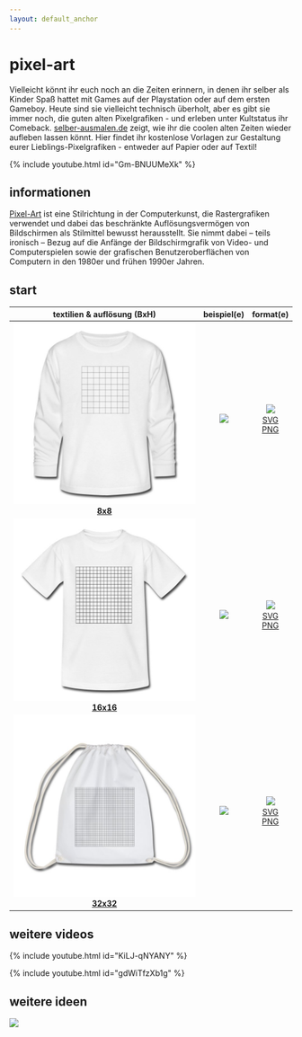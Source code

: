 ```yaml
---
layout: default_anchor
---
```

# pixel-art

Vielleicht könnt ihr euch noch an die Zeiten erinnern, in denen ihr selber als Kinder Spaß hattet mit Games auf der Playstation oder auf dem ersten Gameboy. Heute sind sie vielleicht technisch überholt, aber es gibt sie immer noch, die guten alten Pixelgrafiken - und erleben unter Kultstatus ihr Comeback. [selber-ausmalen.de](https://selber-ausmalen.de) zeigt, wie ihr die coolen alten Zeiten wieder aufleben lassen könnt. Hier findet ihr kostenlose Vorlagen zur Gestaltung eurer Lieblings-Pixelgrafiken - entweder auf Papier oder auf Textil!

{% include youtube.html id="Gm-BNUUMeXk" %}

## informationen

[Pixel-Art](https://de.m.wikipedia.org/wiki/Pixel-Art) ist eine Stilrichtung in der Computerkunst, die Rastergrafiken verwendet und dabei das beschränkte Auflösungsvermögen von Bildschirmen als Stilmittel bewusst herausstellt. Sie nimmt dabei – teils ironisch – Bezug auf die Anfänge der Bildschirmgrafik von Video- und Computerspielen sowie der grafischen Benutzeroberflächen von Computern in den 1980er und frühen 1990er Jahren.

## start

| textilien & auflösung (BxH)  | beispiel(e) | format(e) |
|:--:|:--:|:--:|
|[![](8x8.jpeg) <br> **8x8**](https://selber-ausmalen.de/shop.html#!/pixel-art+-+8x8+-+black?idea=5ec82c6122250929d5c62c7e)  |![](https://i.pinimg.com/236x/d1/97/1b/d1971b5caa755512c92e8dfeb37a07c7--pixel-art-game-art.jpg) | [![](https://upload.wikimedia.org/wikipedia/commons/8/84/Farm-Fresh_file_extension_pdf.png)](https://selber-ausmalen.de/designs/pixel-art/8x8.pdf) <br> [SVG](https://selber-ausmalen.de/designs/pixel-art/8x8.svg) <br> [PNG](https://selber-ausmalen.de/designs/pixel-art/8x8.png) |
|[![](16x16.jpeg) <br> **16x16**](https://selber-ausmalen.de/shop.html#!/pixel-art+-+16x16+-+black?idea=5ec599b5e447421121711b63) |![](http://www.photonstorm.com/wp-content/uploads/2011/09/favicons-largeFFS.gif) | [![](https://upload.wikimedia.org/wikipedia/commons/8/84/Farm-Fresh_file_extension_pdf.png)](https://selber-ausmalen.de/designs/pixel-art/16x16.pdf) <br> [SVG](https://selber-ausmalen.de/designs/pixel-art/16x16.svg) <br> [PNG](https://selber-ausmalen.de/designs/pixel-art/16x16.png) |
|[![](32x32.jpeg) <br> **32x32**](https://selber-ausmalen.de/shop.html#!/pixel-art+-+32x32+-+black?idea=5ec83141e447421121b468e1) |![](https://i.pinimg.com/236x/af/c6/aa/afc6aab4abe2000591db02e5cbbf325e.jpg) | [![](https://upload.wikimedia.org/wikipedia/commons/8/84/Farm-Fresh_file_extension_pdf.png)](https://selber-ausmalen.de/designs/pixel-art/32x32.pdf) <br> [SVG](https://selber-ausmalen.de/designs/pixel-art/32x32.svg) <br> [PNG](https://selber-ausmalen.de/designs/pixel-art/32x32.png) |

## weitere videos

{% include youtube.html id="KiLJ-qNYANY" %}


{% include youtube.html id="gdWiTfzXb1g" %}

## weitere ideen

![](https://upload.wikimedia.org/wikipedia/commons/b/bf/Le_logo_version_Pixel-Art_de_South_Park_Studios.png)
